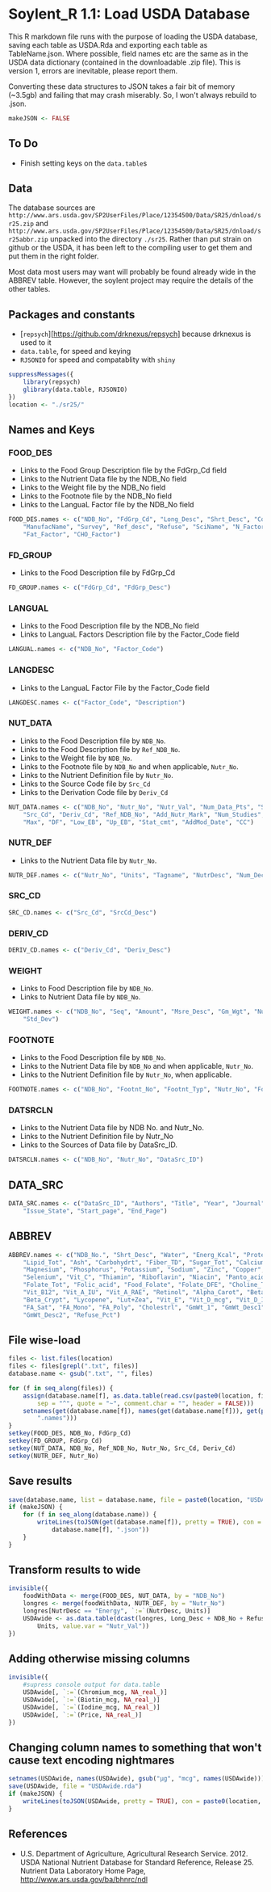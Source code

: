 # Soylent_R 1.1: Load USDA Database

This R markdown file runs with the purpose of loading the USDA database, saving each table as USDA.Rda and exporting each table as TableName.json.  Where possible, field names etc are the same as in the USDA data dictionary (contained in the downloadable .zip file).  This is version 1, errors are inevitable, please report them.

Converting these data structures to JSON takes a fair bit of memory (~3.5gb) and failing that may crash miserably.  So, I won't always rebuild to .json.

```r
makeJSON <- FALSE
```


## To Do
* Finish setting keys on the `data.table`s
## Data
The database sources are `http://www.ars.usda.gov/SP2UserFiles/Place/12354500/Data/SR25/dnload/sr25.zip` and `http://www.ars.usda.gov/SP2UserFiles/Place/12354500/Data/SR25/dnload/sr25abbr.zip` unpacked into the directory `./sr25`.  Rather than put strain on github or the USDA, it has been left to the compiling user to get them and put them in the right folder.

Most data most users may want will probably be found already wide in the ABBREV table.  However, the soylent project may require the details of the other tables.

## Packages and constants
* [`repsych`][https://github.com/drknexus/repsych] because drknexus is used to it 
* `data.table`, for speed and keying
* `RJSONIO` for speed and compatablity with `shiny`


```r
suppressMessages({
    library(repsych)
    glibrary(data.table, RJSONIO)
})
location <- "./sr25/"
```



## Names and Keys
### FOOD_DES
* Links to the Food Group Description file by the FdGrp_Cd field
* Links to the Nutrient Data file by the NDB_No field
* Links to the Weight file by the NDB_No field
* Links to the Footnote file by the NDB_No field
* Links to the LanguaL Factor file by the NDB_No field

```r
FOOD_DES.names <- c("NDB_No", "FdGrp_Cd", "Long_Desc", "Shrt_Desc", "ComName", 
    "ManufacName", "Survey", "Ref_desc", "Refuse", "SciName", "N_Factor", "Pro_Factor", 
    "Fat_Factor", "CHO_Factor")
```


### FD_GROUP
* Links to the Food Description file by FdGrp_Cd

```r
FD_GROUP.names <- c("FdGrp_Cd", "FdGrp_Desc")
```


### LANGUAL
* Links to the Food Description file by the NDB_No field
* Links to LanguaL Factors Description file by the Factor_Code field

```r
LANGUAL.names <- c("NDB_No", "Factor_Code")
```


### LANGDESC
* Links to the LanguaL Factor File by the Factor_Code field

```r
LANGDESC.names <- c("Factor_Code", "Description")
```


### NUT_DATA
* Links to the Food Description file by `NDB_No`.
* Links to the Food Description file by `Ref_NDB_No`.
* Links to the Weight file by `NDB_No`.
* Links to the Footnote file by `NDB_No` and when applicable, `Nutr_No`.
* Links to the Nutrient Definition file by `Nutr_No`.
* Links to the Source Code file by `Src_Cd` 
* Links to the Derivation Code file by `Deriv_Cd`

```r
NUT_DATA.names <- c("NDB_No", "Nutr_No", "Nutr_Val", "Num_Data_Pts", "Std_Error", 
    "Src_Cd", "Deriv_Cd", "Ref_NDB_No", "Add_Nutr_Mark", "Num_Studies", "Min", 
    "Max", "DF", "Low_EB", "Up_EB", "Stat_cmt", "AddMod_Date", "CC")
```

                    
### NUTR_DEF
* Links to the Nutrient Data file by `Nutr_No`.

```r
NUTR_DEF.names <- c("Nutr_No", "Units", "Tagname", "NutrDesc", "Num_Dec", "SR_Order")
```


### SRC_CD

```r
SRC_CD.names <- c("Src_Cd", "SrcCd_Desc")
```


### DERIV_CD

```r
DERIV_CD.names <- c("Deriv_Cd", "Deriv_Desc")
```


### WEIGHT
* Links to Food Description file by `NDB_No`.
* Links to Nutrient Data file by `NDB_No`.

```r
WEIGHT.names <- c("NDB_No", "Seq", "Amount", "Msre_Desc", "Gm_Wgt", "Num_Data_Pts", 
    "Std_Dev")
```


### FOOTNOTE
* Links to the Food Description file by `NDB_No`.
* Links to the Nutrient Data file by `NDB_No` and when applicable, `Nutr_No`.
* Links to the Nutrient Definition file by `Nutr_No`, when applicable.

```r
FOOTNOTE.names <- c("NDB_No", "Footnt_No", "Footnt_Typ", "Nutr_No", "Footnt_Txt")
```


### DATSRCLN
* Links to the Nutrient Data file by NDB No. and Nutr_No.
* Links to the Nutrient Definition file by Nutr_No
* Links to the Sources of Data file by DataSrc_ID.

```r
DATSRCLN.names <- c("NDB_No", "Nutr_No", "DataSrc_ID")
```


## DATA_SRC

```r
DATA_SRC.names <- c("DataSrc_ID", "Authors", "Title", "Year", "Journal", "Vol_City", 
    "Issue_State", "Start_page", "End_Page")
```


## ABBREV

```r
ABBREV.names <- c("NDB_No.", "Shrt_Desc", "Water", "Energ_Kcal", "Protein", 
    "Lipid_Tot", "Ash", "Carbohydrt", "Fiber_TD", "Sugar_Tot", "Calcium", "Iron", 
    "Magnesium", "Phosphorus", "Potassium", "Sodium", "Zinc", "Copper", "Manganese", 
    "Selenium", "Vit_C", "Thiamin", "Riboflavin", "Niacin", "Panto_acid", "Vit_B6", 
    "Folate_Tot", "Folic_acid", "Food_Folate", "Folate_DFE", "Choline_Tot", 
    "Vit_B12", "Vit_A_IU", "Vit_A_RAE", "Retinol", "Alpha_Carot", "Beta_Carot", 
    "Beta_Crypt", "Lycopene", "Lut+Zea", "Vit_E", "Vit_D_mcg", "Vit_D_IU", "Vit_K", 
    "FA_Sat", "FA_Mono", "FA_Poly", "Cholestrl", "GmWt_1", "GmWt_Desc1", "GmWt_2", 
    "GmWt_Desc2", "Refuse_Pct")
```


## File wise-load

```r
files <- list.files(location)
files <- files[grepl(".txt", files)]
database.name <- gsub(".txt", "", files)

for (f in seq_along(files)) {
    assign(database.name[f], as.data.table(read.csv(paste0(location, files[f]), 
        sep = "^", quote = "~", comment.char = "", header = FALSE)))
    setnames(get(database.name[f]), names(get(database.name[f])), get(paste0(database.name[f], 
        ".names")))
}
setkey(FOOD_DES, NDB_No, FdGrp_Cd)
setkey(FD_GROUP, FdGrp_Cd)
setkey(NUT_DATA, NDB_No, Ref_NDB_No, Nutr_No, Src_Cd, Deriv_Cd)
setkey(NUTR_DEF, Nutr_No)
```


## Save results

```r
save(database.name, list = database.name, file = paste0(location, "USDA.Rda"))
if (makeJSON) {
    for (f in seq_along(database.name)) {
        writeLines(toJSON(get(database.name[f]), pretty = TRUE), con = paste0(location, 
            database.name[f], ".json"))
    }
}
```


## Transform results to wide


```r
invisible({
    foodWithData <- merge(FOOD_DES, NUT_DATA, by = "NDB_No")
    longres <- merge(foodWithData, NUTR_DEF, by = "Nutr_No")
    longres[NutrDesc == "Energy", `:=`(NutrDesc, Units)]
    USDAwide <- as.data.table(dcast(longres, Long_Desc + NDB_No + Refuse ~ NutrDesc + 
        Units, value.var = "Nutr_Val"))
})
```


## Adding otherwise missing columns

```r
invisible({
    #supress console output for data.table
    USDAwide[, `:=`(Chromium_mcg, NA_real_)]
    USDAwide[, `:=`(Biotin_mcg, NA_real_)]
    USDAwide[, `:=`(Iodine_mcg, NA_real_)]
    USDAwide[, `:=`(Price, NA_real_)]
})
```


## Changing column names to something that won't cause text encoding nightmares

```r
setnames(USDAwide, names(USDAwide), gsub("µg", "mcg", names(USDAwide)))
save(USDAwide, file = "USDAwide.rda")
if (makeJSON) {
    writeLines(toJSON(USDAwide, pretty = TRUE), con = paste0(location, "USDAwide.json"))
}
```


## References
* U.S. Department of Agriculture, Agricultural Research Service. 2012. USDA National Nutrient Database for Standard Reference, Release 25. Nutrient Data Laboratory Home Page, http://www.ars.usda.gov/ba/bhnrc/ndl
